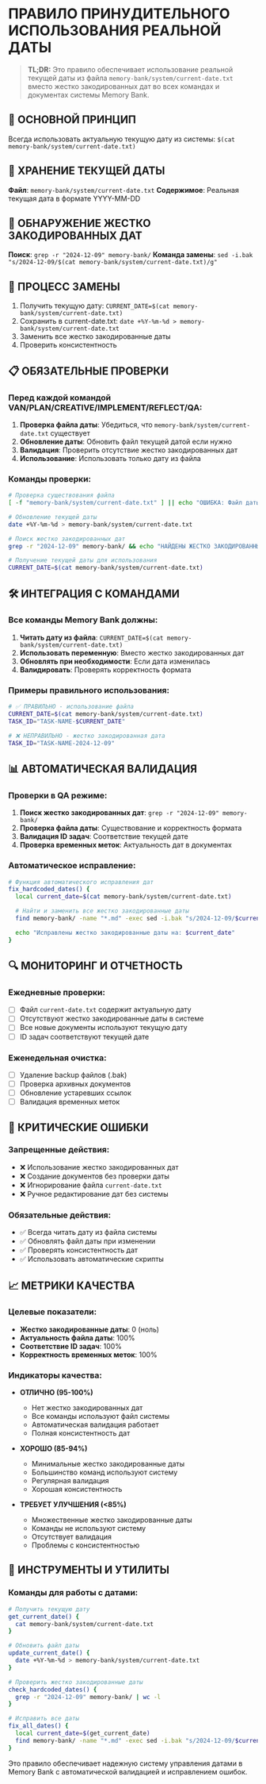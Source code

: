 # ПРАВИЛО ПРИНУДИТЕЛЬНОГО ИСПОЛЬЗОВАНИЯ РЕАЛЬНОЙ ДАТЫ

> **TL;DR:** Это правило обеспечивает использование реальной текущей даты из файла `memory-bank/system/current-date.txt` вместо жестко закодированных дат во всех командах и документах системы Memory Bank.

## 🎯 ОСНОВНОЙ ПРИНЦИП
Всегда использовать актуальную текущую дату из системы: `$(cat memory-bank/system/current-date.txt)`

## 📁 ХРАНЕНИЕ ТЕКУЩЕЙ ДАТЫ
**Файл**: `memory-bank/system/current-date.txt`
**Содержимое**: Реальная текущая дата в формате YYYY-MM-DD

## 🚨 ОБНАРУЖЕНИЕ ЖЕСТКО ЗАКОДИРОВАННЫХ ДАТ
**Поиск**: `grep -r "2024-12-09" memory-bank/`
**Команда замены**: `sed -i.bak "s/2024-12-09/$(cat memory-bank/system/current-date.txt)/g"`

## 🔄 ПРОЦЕСС ЗАМЕНЫ
1. Получить текущую дату: `CURRENT_DATE=$(cat memory-bank/system/current-date.txt)`
2. Сохранить в current-date.txt: `date +%Y-%m-%d > memory-bank/system/current-date.txt`
3. Заменить все жестко закодированные даты
4. Проверить консистентность

## 📋 ОБЯЗАТЕЛЬНЫЕ ПРОВЕРКИ

### Перед каждой командой VAN/PLAN/CREATIVE/IMPLEMENT/REFLECT/QA:
1. **Проверка файла даты**: Убедиться, что `memory-bank/system/current-date.txt` существует
2. **Обновление даты**: Обновить файл текущей датой если нужно
3. **Валидация**: Проверить отсутствие жестко закодированных дат
4. **Использование**: Использовать только дату из файла

### Команды проверки:
```bash
# Проверка существования файла
[ -f "memory-bank/system/current-date.txt" ] || echo "ОШИБКА: Файл даты не найден"

# Обновление текущей даты
date +%Y-%m-%d > memory-bank/system/current-date.txt

# Поиск жестко закодированных дат
grep -r "2024-12-09" memory-bank/ && echo "НАЙДЕНЫ ЖЕСТКО ЗАКОДИРОВАННЫЕ ДАТЫ"

# Получение текущей даты для использования
CURRENT_DATE=$(cat memory-bank/system/current-date.txt)
```

## 🛠️ ИНТЕГРАЦИЯ С КОМАНДАМИ

### Все команды Memory Bank должны:
1. **Читать дату из файла**: `CURRENT_DATE=$(cat memory-bank/system/current-date.txt)`
2. **Использовать переменную**: Вместо жестко закодированных дат
3. **Обновлять при необходимости**: Если дата изменилась
4. **Валидировать**: Проверять корректность формата

### Примеры правильного использования:
```bash
# ✅ ПРАВИЛЬНО - использование файла
CURRENT_DATE=$(cat memory-bank/system/current-date.txt)
TASK_ID="TASK-NAME-$CURRENT_DATE"

# ❌ НЕПРАВИЛЬНО - жестко закодированная дата
TASK_ID="TASK-NAME-2024-12-09"
```

## 📊 АВТОМАТИЧЕСКАЯ ВАЛИДАЦИЯ

### Проверки в QA режиме:
1. **Поиск жестко закодированных дат**: `grep -r "2024-12-09" memory-bank/`
2. **Проверка файла даты**: Существование и корректность формата
3. **Валидация ID задач**: Соответствие текущей дате
4. **Проверка временных меток**: Актуальность дат в документах

### Автоматическое исправление:
```bash
# Функция автоматического исправления дат
fix_hardcoded_dates() {
  local current_date=$(cat memory-bank/system/current-date.txt)

  # Найти и заменить все жестко закодированные даты
  find memory-bank/ -name "*.md" -exec sed -i.bak "s/2024-12-09/$current_date/g" {} \;

  echo "Исправлены жестко закодированные даты на: $current_date"
}
```

## 🔍 МОНИТОРИНГ И ОТЧЕТНОСТЬ

### Ежедневные проверки:
- [ ] Файл `current-date.txt` содержит актуальную дату
- [ ] Отсутствуют жестко закодированные даты в системе
- [ ] Все новые документы используют текущую дату
- [ ] ID задач соответствуют текущей дате

### Еженедельная очистка:
- [ ] Удаление backup файлов (.bak)
- [ ] Проверка архивных документов
- [ ] Обновление устаревших ссылок
- [ ] Валидация временных меток

## 🚨 КРИТИЧЕСКИЕ ОШИБКИ

### Запрещенные действия:
- ❌ Использование жестко закодированных дат
- ❌ Создание документов без проверки даты
- ❌ Игнорирование файла `current-date.txt`
- ❌ Ручное редактирование дат без системы

### Обязательные действия:
- ✅ Всегда читать дату из файла системы
- ✅ Обновлять файл даты при изменении
- ✅ Проверять консистентность дат
- ✅ Использовать автоматические скрипты

## 📈 МЕТРИКИ КАЧЕСТВА

### Целевые показатели:
- **Жестко закодированные даты**: 0 (ноль)
- **Актуальность файла даты**: 100%
- **Соответствие ID задач**: 100%
- **Корректность временных меток**: 100%

### Индикаторы качества:
- **ОТЛИЧНО (95-100%)**
  - Нет жестко закодированных дат
  - Все команды используют файл системы
  - Автоматическая валидация работает
  - Полная консистентность дат

- **ХОРОШО (85-94%)**
  - Минимальные жестко закодированные даты
  - Большинство команд используют систему
  - Регулярная валидация
  - Хорошая консистентность

- **ТРЕБУЕТ УЛУЧШЕНИЯ (<85%)**
  - Множественные жестко закодированные даты
  - Команды не используют систему
  - Отсутствует валидация
  - Проблемы с консистентностью

## 🔧 ИНСТРУМЕНТЫ И УТИЛИТЫ

### Команды для работы с датами:
```bash
# Получить текущую дату
get_current_date() {
  cat memory-bank/system/current-date.txt
}

# Обновить файл даты
update_current_date() {
  date +%Y-%m-%d > memory-bank/system/current-date.txt
}

# Проверить жестко закодированные даты
check_hardcoded_dates() {
  grep -r "2024-12-09" memory-bank/ | wc -l
}

# Исправить все даты
fix_all_dates() {
  local current_date=$(get_current_date)
  find memory-bank/ -name "*.md" -exec sed -i.bak "s/2024-12-09/$current_date/g" {} \;
}
```

Это правило обеспечивает надежную систему управления датами в Memory Bank с автоматической валидацией и исправлением ошибок.